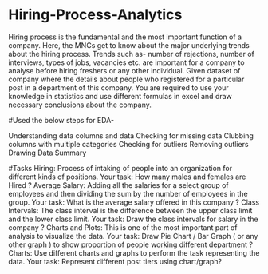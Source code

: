 # Hiring-Process-Analytics
Hiring process is the fundamental and the most important function of a company. Here, the MNCs get to know about the major underlying trends about the hiring process. Trends such as- number of rejections, number of interviews, types of jobs, vacancies etc. are important for a company to analyse before hiring freshers or any other individual.
Given dataset of company where the details about people who registered for a particular post in a department of this company. You are required to use your knowledge in statistics and use different formulas in excel and draw necessary conclusions about the company.

#Used the below steps for  EDA-

Understanding data columns and data
Checking for missing data
Clubbing columns with multiple categories
Checking for outliers
Removing outliers
Drawing Data Summary

#Tasks
Hiring: Process of intaking of people into an organization for different kinds of positions.
Your task: How many males and females are Hired ?
Average Salary: Adding all the salaries for a select group of employees and then dividing the sum by the number of employees in the group.
Your task: What is the average salary offered in this company ?
Class Intervals: The class interval is the difference between the upper class limit and the lower class limit.
Your task: Draw the class intervals for salary in the company ?
Charts and Plots: This is one of the most important part of analysis to visualize the data.
Your task: Draw Pie Chart / Bar Graph ( or any other graph ) to show proportion of people working different department ?
Charts: Use different charts and graphs to perform the task representing the data.
Your task: Represent different post tiers using chart/graph?
